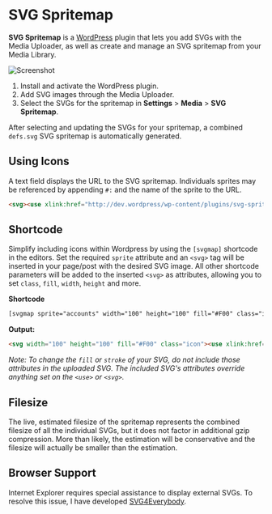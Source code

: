 # SVG Spritemap

**SVG Spritemap** is a [WordPress](//wordpress.org) plugin that lets you add SVGs with the Media Uploader, as well as create and manage an SVG spritemap from your Media Library.

![Screenshot](http://i.imgur.com/hx84168.png)

1. Install and activate the WordPress plugin.
2. Add SVG images through the Media Uploader.
3. Select the SVGs for the spritemap in **Settings** > **Media** > **SVG Spritemap**.

After selecting and updating the SVGs for your spritemap, a combined `defs.svg` SVG spritemap is automatically generated.

## Using Icons

A text field displays the URL to the SVG spritemap. Individuals sprites may be referenced by appending `#:` and the name of the sprite to the URL.

```html
<svg><use xlink:href="http://dev.wordpress/wp-content/plugins/svg-spritemap/defs.svg#:accounts"></svg>
```

## Shortcode

Simplify including icons within Wordpress by using the `[svgmap]` shortcode in the editors. Set the required `sprite` attribute and an `<svg>` tag will be inserted in your page/post with the desired SVG image. All other shortcode parameters will be added to the inserted `<svg>` as attributes, allowing you to set `class`, `fill`, `width`, `height` and more.

**Shortcode**
```html
[svgmap sprite="accounts" width="100" height="100" fill="#F00" class="icon"]
```

**Output:**
```html
<svg width="100" height="100" fill="#F00" class="icon"><use xlink:href="http://dev.wordpress/wp-content/plugins/svg-spritemap/defs.svg#:accounts"></svg>
```

*Note: To change the `fill` or `stroke` of your SVG, do not include those attributes in the uploaded SVG. The included SVG's attributes override anything set on the `<use>` or `<svg>`.*

## Filesize

The live, estimated filesize of the spritemap represents the combined filesize of all the individual SVGs, but it does not factor in additional gzip compression. More than likely, the estimation will be conservative and the filesize will actually be smaller than the estimation.

## Browser Support

Internet Explorer requires special assistance to display external SVGs. To resolve this issue, I have developed [SVG4Everybody](https://github.com/jonathantneal/svg4everybody).
